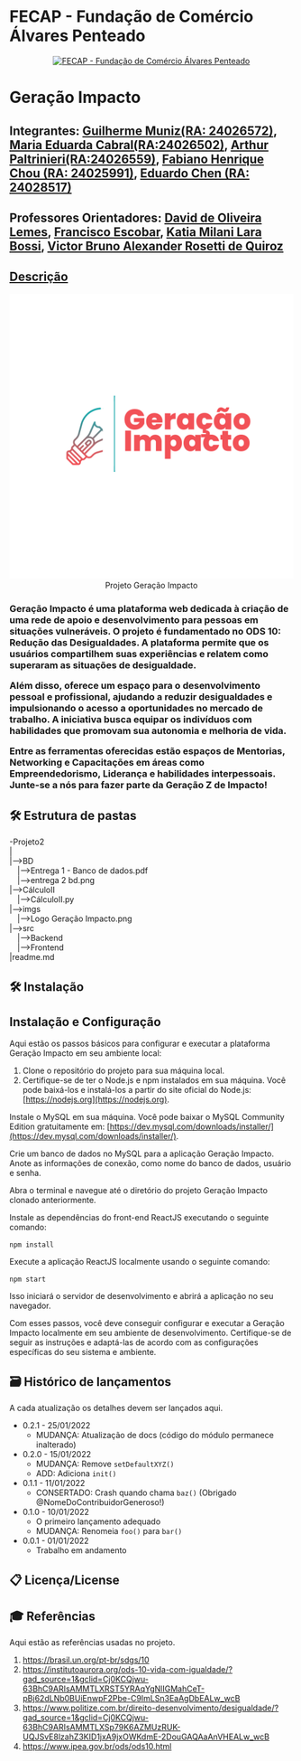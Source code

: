 # FECAP - Fundação de Comércio Álvares Penteado

<p align="center">
<a href= "https://www.fecap.br/"><img src="https://encrypted-tbn0.gstatic.com/images?q=tbn:ANd9GcRhZPrRa89Kma0ZZogxm0pi-tCn_TLKeHGVxywp-LXAFGR3B1DPouAJYHgKZGV0XTEf4AE&usqp=CAU" alt="FECAP - Fundação de Comércio Álvares Penteado" border="0"></a>
</p>

# Geração Impacto



## Integrantes: <a href="//www.linkedin.com/in/guimuniiz/">Guilherme Muniz(RA: 24026572)</a>, <a href="https://www.linkedin.com/in/maria-eduarda-c-foloni-a6074425a/">Maria Eduarda Cabral(RA:24026502)</a>, <a href="https://github.com/arthur-paltrinieri">Arthur Paltrinieri(RA:24026559)</a>, <a href="https://github.com/FabianoChou">Fabiano Henrique Chou (RA: 24025991)</a>, <a href="https://github.com/LiuYueLYHX">Eduardo Chen (RA: 24028517)</a>

## Professores Orientadores: <a href="https://www.linkedin.com/in/dolemes/">David de Oliveira Lemes</a>, <a href="https://www.linkedin.com/in/francisco-escobar/">Francisco Escobar</a>, <a href="https://www.linkedin.com/in/katia-bossi/">Katia Milani Lara Bossi</a>, <a href="https://www.linkedin.com/in/victorbarq">Victor Bruno Alexander Rosetti de Quiroz
## Descrição

<p align="center">
<img src="https://github.com/2024-2-NCC2/Projeto2/blob/main/Imgs/Logo%20Gera%C3%A7%C3%A3o%20Impacto.png" alt="Geração Impacto" border="0">
           <a>Projeto Geração Impacto</a>
</p>

<h3>
  Geração Impacto é uma plataforma web dedicada à criação de uma rede de apoio e desenvolvimento para pessoas em situações vulneráveis. O projeto é fundamentado no ODS 10: Redução das Desigualdades. A plataforma permite que os usuários compartilhem suas experiências e relatem como superaram as situações de desigualdade.

Além disso, oferece um espaço para o desenvolvimento pessoal e profissional, ajudando a reduzir desigualdades e impulsionando o acesso a oportunidades no mercado de trabalho. A iniciativa busca equipar os indivíduos com habilidades que promovam sua autonomia e melhoria de vida.

Entre as ferramentas oferecidas estão espaços de Mentorias, Networking e Capacitações em áreas como Empreendedorismo, Liderança e habilidades interpessoais. Junte-se a nós para fazer parte da Geração Z de Impacto!
</h3>

## 🛠 Estrutura de pastas

-Projeto2<br>
|<br>
|-->BD<br>
  &emsp;|-->Entrega 1 - Banco de dados.pdf<br>
  &emsp;|-->entrega 2 bd.png<br>
|-->CálculoII<br>
  &emsp;|-->CálculoII.py<br>
|-->imgs<br>
&emsp;|-->Logo Geração Impacto.png<br>
|-->src<br>
  &emsp;|-->Backend<br>
  &emsp;|-->Frontend<br>
|readme.md<br>


## 🛠 Instalação

## Instalação e Configuração

Aqui estão os passos básicos para configurar e executar a plataforma Geração Impacto em seu ambiente local:

1. Clone o repositório do projeto para sua máquina local.
2. Certifique-se de ter o Node.js e npm instalados em sua máquina. Você pode baixá-los e instalá-los a partir do site oficial do Node.js: [https://nodejs.org](https://nodejs.org).

Instale o MySQL em sua máquina. Você pode baixar o MySQL Community Edition gratuitamente em: [https://dev.mysql.com/downloads/installer/](https://dev.mysql.com/downloads/installer/).

Crie um banco de dados no MySQL para a aplicação Geração Impacto. Anote as informações de conexão, como nome do banco de dados, usuário e senha.

Abra o terminal e navegue até o diretório do projeto Geração Impacto clonado anteriormente.

Instale as dependências do front-end ReactJS executando o seguinte comando:
```
npm install
```

Execute a aplicação ReactJS localmente usando o seguinte comando:
```
npm start
```

Isso iniciará o servidor de desenvolvimento e abrirá a aplicação no seu navegador.

Com esses passos, você deve conseguir configurar e executar a Geração Impacto localmente em seu ambiente de desenvolvimento. Certifique-se de seguir as instruções e adaptá-las de acordo com as configurações específicas do seu sistema e ambiente.

## 🗃 Histórico de lançamentos

A cada atualização os detalhes devem ser lançados aqui.

* 0.2.1 - 25/01/2022
    * MUDANÇA: Atualização de docs (código do módulo permanece inalterado)
* 0.2.0 - 15/01/2022
    * MUDANÇA: Remove `setDefaultXYZ()`
    * ADD: Adiciona `init()`
* 0.1.1 - 11/01/2022
    * CONSERTADO: Crash quando chama `baz()` (Obrigado @NomeDoContribuidorGeneroso!)
* 0.1.0 - 10/01/2022
    * O primeiro lançamento adequado
    * MUDANÇA: Renomeia `foo()` para `bar()`
* 0.0.1 - 01/01/2022
    * Trabalho em andamento

## 📋 Licença/License


## 🎓 Referências

Aqui estão as referências usadas no projeto.

1. <https://brasil.un.org/pt-br/sdgs/10>
2. <https://institutoaurora.org/ods-10-vida-com-igualdade/?gad_source=1&gclid=Cj0KCQjwu-63BhC9ARIsAMMTLXRST5YRAqYgNlIGMahCeT-pBj62dLNb0BUiEnwpF2Pbe-C9ImLSn3EaAgDbEALw_wcB>
3. <https://www.politize.com.br/direito-desenvolvimento/desigualdade/?gad_source=1&gclid=Cj0KCQjwu-63BhC9ARIsAMMTLXSp79K6AZMUzRUK-UQJSvE8lzahZ3KID1jxA9jxOWKdmE-2DouGAQAaAnVHEALw_wcB>
4. <https://www.ipea.gov.br/ods/ods10.html>
